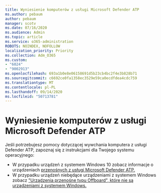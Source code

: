 ```yaml
---
title: Wyniesienie komputerów z usługi Microsoft Defender ATP
ms.author: pebaum
author: pebaum
manager: scotv
ms.date: 07/16/2020
ms.audience: Admin
ms.topic: article
ms.service: o365-administration
ROBOTS: NOINDEX, NOFOLLOW
localization_priority: Priority
ms.collection: Adm_O365
ms.custom:
- "6024"
- "9002913"
ms.openlocfilehash: 693a1b0e8e06158691d5b23cb4bc2f4e3b828b71
ms.sourcegitcommit: c6692ce0fa1358ec3529e59ca0ecdfdea4cdc759
ms.translationtype: MT
ms.contentlocale: pl-PL
ms.lasthandoff: 09/14/2020
ms.locfileid: "50713781"
---
```

# <a name="offboarding-machines-from-the-microsoft-defender-atp-service"></a>Wyniesienie komputerów z usługi Microsoft Defender ATP

Jeśli potrzebujesz pomocy dotyczącej wywchania komputera z usługi Defender ATP, zapoznaj się z instrukcjami dla Twojego systemu operacyjnego:  

- W przypadku urządzeń z systemem Windows 10 zobacz informacje o urządzeniach [przenośnych z usługi Microsoft Defender ATP.](https://docs.microsoft.com/windows/security/threat-protection/microsoft-defender-atp/offboard-machines#offboard-windows-10-devices)
- W przypadku urządzeń niebędące urządzeniami z systemem Windows zobacz ["Urządzenia przenośne typu Offboard", które nie są urządzeniami z systemem Windows.](https://docs.microsoft.com/windows/security/threat-protection/microsoft-defender-atp/configure-endpoints-non-windows#offboard-non-windows-devices)
